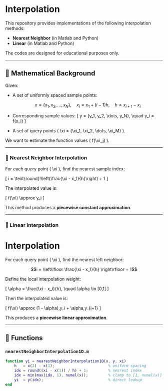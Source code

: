 # Interpolation

This repository provides implementations of the following interpolation methods:

- **Nearest Neighbor** (in Matlab and Python)
- **Linear** (in Matlab and Python)

The codes are designed for educational purposes only. 

---

## 📐 Mathematical Background

Given:
- A set of uniformly spaced sample points:
  
  $$x = \{x_1, x_2, \dots, x_N\}, \quad x_i = x_1 + (i-1)h, \quad h = x_{i+1} - x_i$$
  
- Corresponding sample values:
  \[
  y = \{y_1, y_2, \dots, y_N\}, \quad y_i = f(x_i)
  \]
- A set of query points \( \xi = \{\xi_1, \xi_2, \dots, \xi_M\} \).

We want to estimate the function values \( f(\xi_j) \).

---

### 🔹 Nearest Neighbor Interpolation

For each query point \( \xi \), find the nearest sample index:

\[
i = \text{round}\!\left(\frac{\xi - x_1}{h}\right) + 1
\]

The interpolated value is:

\[
f(\xi) \approx y_i
\]

This method produces a **piecewise constant approximation**.

---

### 🔹 Linear Interpolation

# Interpolation

For each query point \( \xi \), find the nearest left neighbor:

$$i = \left\lfloor \frac{\xi - x_1}{h} \right\rfloor + 1$$

Define the local interpolation weight:

\[
\alpha = \frac{\xi - x_i}{h}, \quad \alpha \in [0,1]
\]

Then the interpolated value is:

\[
f(\xi) \approx (1 - \alpha)\,y_i + \alpha\,y_{i+1}
\]

This produces a **piecewise linear approximation**.

---

## 📄 Functions

### `nearestNeighborInterpolation1D.m`
```matlab
function yi = nearestNeighborInterpolation1D(x, y, xi)
    h   = x(2) - x(1);                        % uniform spacing
    idx = round((xi - x(1)) / h) + 1;         % nearest index
    idx = min(max(idx, 1), numel(x));         % clamp to [1, numel(x)]
    yi  = y(idx);                             % direct lookup
end
